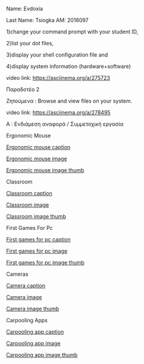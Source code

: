 Name: Evdoxia

Last Name: Tsiogka
AM: 2018097

1)change your command prompt with your student ID, 


2)list your dot files, 


3)display your shell configuration file and 


4)display system information (hardware+software)


video link: https://asciinema.org/a/275723





Παραδοτέο 2

Ζητούμενα : Browse and view files on your system. 


video link: https://asciinema.org/a/278495






Α : Ενδιάμεση αναφορά / Συμμετοχική εργασία 



Ergonomic Mouse 


[Ergonomic mouse caption](https://github.com/rmfe/gr/blob/gh-pages/_gallery/ErgonomicMouse.md)

[Ergonomic mouse image](https://github.com/rmfe/gr/blob/gh-pages/images/ergonomicmouse.jpg)

[Ergonomic mouse image thumb](https://github.com/rmfe/gr/blob/gh-pages/images/ergonomicmouse-thumb.jpg)



Classroom


[Classroom caption](https://github.com/rmfe/gr/blob/gh-pages/_gallery/classrooms.md)

[Classroom image](https://github.com/rmfe/gr/blob/gh-pages/images/classrooms.jpg)

[Classroom image thumb](https://github.com/rmfe/gr/blob/gh-pages/images/classrooms-thumb.jpg)



First Games For Pc 


[First games for pc caption](https://github.com/rmfe/gr/blob/gh-pages/_gallery/firstgamesforpc.md)

[First games for pc image](https://github.com/rmfe/gr/blob/gh-pages/images/firstgamesofpc.jpg)

[First games for pc image thumb](https://github.com/rmfe/gr/blob/gh-pages/images/firstgamesofpc-thumb.jpg)



Cameras 


[Camera caption](https://github.com/rmfe/gr/blob/gh-pages/_gallery/camera.md)

[Camera image](https://github.com/rmfe/gr/blob/gh-pages/images/camera.jpg)

[Camera image thumb](https://github.com/rmfe/gr/blob/gh-pages/images/camera-thumb.jpg)



Carpooling Apps

[Carpooling app caption](https://github.com/rmfe/gr/blob/gh-pages/_gallery/carpoolingapps.md)

[Carpooling app image](https://github.com/rmfe/gr/blob/gh-pages/images/carpooling.jpg)

[Carpooling app image thumb](https://github.com/rmfe/gr/blob/gh-pages/images/carpooling-thumb.jpg)



